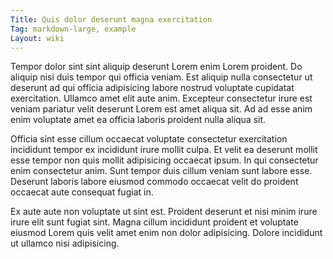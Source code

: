 ```yaml
---
Title: Quis dolor deserunt magna exercitation
Tag: markdown-large, example
Layout: wiki
---
```

Tempor dolor sint sint aliquip deserunt Lorem enim Lorem proident. Do aliquip nisi duis tempor qui officia veniam. Est aliquip nulla consectetur ut deserunt ad qui officia adipisicing labore nostrud voluptate cupidatat exercitation. Ullamco amet elit aute anim. Excepteur consectetur irure est veniam pariatur velit deserunt Lorem est amet aliqua sit. Ad ad esse anim enim voluptate amet ea officia laboris proident nulla aliqua sit.

Officia sint esse cillum occaecat voluptate consectetur exercitation incididunt tempor ex incididunt irure mollit culpa. Et velit ea deserunt mollit esse tempor non quis mollit adipisicing occaecat ipsum. In qui consectetur enim consectetur anim. Sunt tempor duis cillum veniam sunt labore esse. Deserunt laboris labore eiusmod commodo occaecat velit do proident occaecat aute consequat fugiat in.

Ex aute aute non voluptate ut sint est. Proident deserunt et nisi minim irure irure elit sunt fugiat sint. Magna cillum incididunt proident et voluptate eiusmod Lorem quis velit amet enim non dolor adipisicing. Dolore incididunt ut ullamco nisi adipisicing.